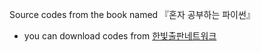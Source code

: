 Source codes from the book named 『혼자 공부하는 파이썬』
- you can download codes from [한빛출판네트워크](https://www.hanbit.co.kr/store/books/look.php?p_code=B2587075793)
